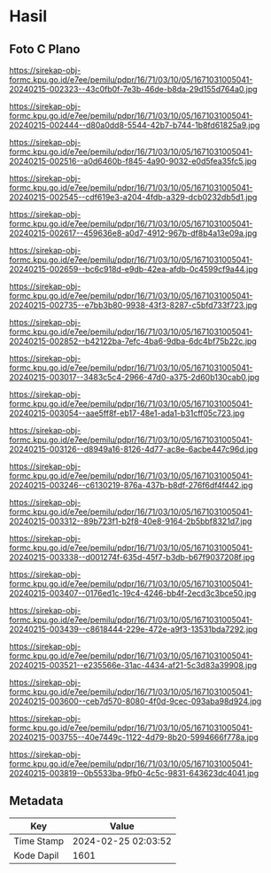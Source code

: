 # Hasil

## Foto C Plano

https://sirekap-obj-formc.kpu.go.id/e7ee/pemilu/pdpr/16/71/03/10/05/1671031005041-20240215-002323--43c0fb0f-7e3b-46de-b8da-29d155d764a0.jpg

https://sirekap-obj-formc.kpu.go.id/e7ee/pemilu/pdpr/16/71/03/10/05/1671031005041-20240215-002444--d80a0dd8-5544-42b7-b744-1b8fd61825a9.jpg

https://sirekap-obj-formc.kpu.go.id/e7ee/pemilu/pdpr/16/71/03/10/05/1671031005041-20240215-002516--a0d6460b-f845-4a90-9032-e0d5fea35fc5.jpg

https://sirekap-obj-formc.kpu.go.id/e7ee/pemilu/pdpr/16/71/03/10/05/1671031005041-20240215-002545--cdf619e3-a204-4fdb-a329-dcb0232db5d1.jpg

https://sirekap-obj-formc.kpu.go.id/e7ee/pemilu/pdpr/16/71/03/10/05/1671031005041-20240215-002617--459636e8-a0d7-4912-967b-df8b4a13e09a.jpg

https://sirekap-obj-formc.kpu.go.id/e7ee/pemilu/pdpr/16/71/03/10/05/1671031005041-20240215-002659--bc6c918d-e9db-42ea-afdb-0c4599cf9a44.jpg

https://sirekap-obj-formc.kpu.go.id/e7ee/pemilu/pdpr/16/71/03/10/05/1671031005041-20240215-002735--e7bb3b80-9938-43f3-8287-c5bfd733f723.jpg

https://sirekap-obj-formc.kpu.go.id/e7ee/pemilu/pdpr/16/71/03/10/05/1671031005041-20240215-002852--b42122ba-7efc-4ba6-9dba-6dc4bf75b22c.jpg

https://sirekap-obj-formc.kpu.go.id/e7ee/pemilu/pdpr/16/71/03/10/05/1671031005041-20240215-003017--3483c5c4-2966-47d0-a375-2d60b130cab0.jpg

https://sirekap-obj-formc.kpu.go.id/e7ee/pemilu/pdpr/16/71/03/10/05/1671031005041-20240215-003054--aae5ff8f-eb17-48e1-ada1-b31cff05c723.jpg

https://sirekap-obj-formc.kpu.go.id/e7ee/pemilu/pdpr/16/71/03/10/05/1671031005041-20240215-003126--d8949a16-8126-4d77-ac8e-6acbe447c96d.jpg

https://sirekap-obj-formc.kpu.go.id/e7ee/pemilu/pdpr/16/71/03/10/05/1671031005041-20240215-003246--c6130219-876a-437b-b8df-276f6df4f442.jpg

https://sirekap-obj-formc.kpu.go.id/e7ee/pemilu/pdpr/16/71/03/10/05/1671031005041-20240215-003312--89b723f1-b2f8-40e8-9164-2b5bbf8321d7.jpg

https://sirekap-obj-formc.kpu.go.id/e7ee/pemilu/pdpr/16/71/03/10/05/1671031005041-20240215-003338--d001274f-635d-45f7-b3db-b67f9037208f.jpg

https://sirekap-obj-formc.kpu.go.id/e7ee/pemilu/pdpr/16/71/03/10/05/1671031005041-20240215-003407--0176ed1c-19c4-4246-bb4f-2ecd3c3bce50.jpg

https://sirekap-obj-formc.kpu.go.id/e7ee/pemilu/pdpr/16/71/03/10/05/1671031005041-20240215-003439--c8618444-229e-472e-a9f3-13531bda7292.jpg

https://sirekap-obj-formc.kpu.go.id/e7ee/pemilu/pdpr/16/71/03/10/05/1671031005041-20240215-003521--e235566e-31ac-4434-af21-5c3d83a39908.jpg

https://sirekap-obj-formc.kpu.go.id/e7ee/pemilu/pdpr/16/71/03/10/05/1671031005041-20240215-003600--ceb7d570-8080-4f0d-9cec-093aba98d924.jpg

https://sirekap-obj-formc.kpu.go.id/e7ee/pemilu/pdpr/16/71/03/10/05/1671031005041-20240215-003755--40e7449c-1122-4d79-8b20-5994666f778a.jpg

https://sirekap-obj-formc.kpu.go.id/e7ee/pemilu/pdpr/16/71/03/10/05/1671031005041-20240215-003819--0b5533ba-9fb0-4c5c-9831-643623dc4041.jpg


## Metadata

| Key        | Value               |
| ---------- | ------------------- |
| Time Stamp | 2024-02-25 02:03:52 |
| Kode Dapil | 1601                |



